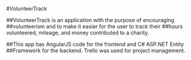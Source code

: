 #VolunteerTrack

##VolunteerTrack is an application with the purpose of encouraging
##volunteerism and to make it easier for the user to track their
##hours volunteered, mileage, and money contributed to a charity.

##This app has AngularJS code for the frontend and C# ASP.NET Entity
##Framework for the backend.  Trello was used for project management.
